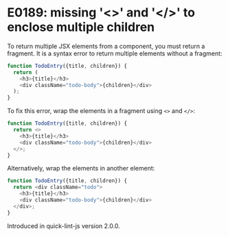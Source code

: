 # E0189: missing '&lt;>' and '&lt;/>' to enclose multiple children

To return multiple JSX elements from a component, you must return a fragment. It
is a syntax error to return multiple elements without a fragment:

```javascript
function TodoEntry({title, children}) {
  return (
    <h3>{title}</h3>
    <div className="todo-body">{children}</div>
  );
}
```

To fix this error, wrap the elements in a fragment using `<>` and `</>`:

```javascript
function TodoEntry({title, children}) {
  return <>
    <h3>{title}</h3>
    <div className="todo-body">{children}</div>
  </>;
}
```

Alternatively, wrap the elements in another element:

```javascript
function TodoEntry({title, children}) {
  return <div className="todo">
    <h3>{title}</h3>
    <div className="todo-body">{children}</div>
  </div>;
}
```

Introduced in quick-lint-js version 2.0.0.
